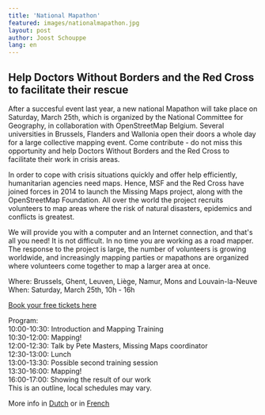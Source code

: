 ```yaml
---
title: 'National Mapathon'
featured: images/nationalmapathon.jpg
layout: post
author: Joost Schouppe
lang: en
---
```


## Help Doctors Without Borders and the Red Cross to facilitate their rescue

After a succesful event last year, a new national Mapathon will take place on Saturday, March 25th, which is organized by the National Committee for Geography, in collaboration with OpenStreetMap Belgium. Several universities in Brussels, Flanders and Wallonia open their doors a whole day for a large collective mapping event. Come contribute - do not miss this opportunity and help Doctors Without Borders and the Red Cross to facilitate their work in crisis areas. 

In order to cope with crisis situations quickly and offer help efficiently, humanitarian agencies need maps. Hence, MSF and the Red Cross have joined forces in 2014 to launch the Missing Maps project, along with the OpenStreetMap Foundation. All over the world the project recruits volunteers to map areas where the risk of natural disasters, epidemics and conflicts is greatest. 

We will provide you with a computer and an Internet connection, and that's all you need! It is not difficult. In no time you are working as a road mapper. The response to the project is large, the number of volunteers is growing worldwide, and increasingly mapping parties or mapathons are organized where volunteers come together to map a larger area at once.

Where: Brussels, Ghent, Leuven, Liège, Namur, Mons and Louvain-la-Neuve  
When: Saturday, March 25th, 10h - 16h 

[Book your free tickets here](https://nationalmapathon.eventbrite.com)

Program:  
10:00-10:30: Introduction and Mapping Training  
10:30-12:00: Mapping!  
12:00-12:30: Talk by Pete Masters, Missing Maps coordinator  
12:30-13:00: Lunch  
13:00-13:30: Possible second training session  
13:30-16:00: Mapping!  
16:00-17:00: Showing the result of our work  
This is an outline, local schedules may vary.

More info in [Dutch](http://ncgeografie.be/nl/cartoGIS/mapathon.php) or in [French](http://cngeographie.be/fr/cartoSIG/mapathon.php)
